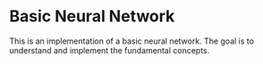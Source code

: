 # Basic Neural Network
This is an implementation of a basic neural network. The goal is to understand and implement the fundamental concepts.

